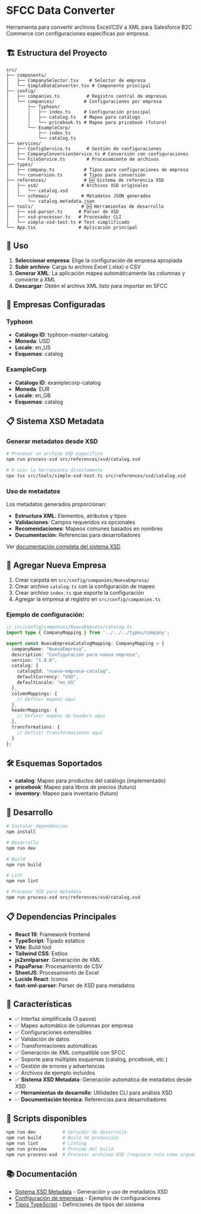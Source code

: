 # SFCC Data Converter

Herramienta para convertir archivos Excel/CSV a XML para Salesforce B2C Commerce con configuraciones específicas por empresa.

## 🏗️ Estructura del Proyecto

```
src/
├── components/
│   ├── CompanySelector.tsx    # Selector de empresa
│   └── SimpleDataConverter.tsx # Componente principal
├── config/
│   ├── companies.ts          # Registro central de empresas
│   └── companies/           # Configuraciones por empresa
│       ├── Typhoon/
│       │   ├── index.ts     # Configuración principal
│       │   ├── catalog.ts   # Mapeo para catálogo
│       │   └── pricebook.ts # Mapeo para pricebook (futuro)
│       └── ExampleCorp/
│           ├── index.ts
│           └── catalog.ts
├── services/
│   ├── ConfigService.ts      # Gestión de configuraciones
│   ├── CompanyConversionService.ts # Conversión con configuraciones
│   └── FileService.ts        # Procesamiento de archivos
├── types/
│   ├── company.ts           # Tipos para configuraciones de empresa
│   └── conversion.ts        # Tipos para conversión
├── references/              # 🆕 Sistema de referencia XSD
│   ├── xsd/                # Archivos XSD originales
│   │   └── catalog.xsd
│   └── schemas/            # Metadatos JSON generados
│       └── catalog.metadata.json
├── tools/                  # 🆕 Herramientas de desarrollo
│   ├── xsd-parser.ts      # Parser de XSD
│   ├── xsd-processor.ts   # Procesador CLI
│   └── simple-xsd-test.ts # Test simplificado
└── App.tsx                # Aplicación principal
```

## 🚀 Uso

1. **Seleccionar empresa**: Elige la configuración de empresa apropiada
2. **Subir archivo**: Carga tu archivo Excel (.xlsx) o CSV
3. **Generar XML**: La aplicación mapea automáticamente las columnas y convierte a XML
4. **Descargar**: Obtén el archivo XML listo para importar en SFCC

## 🏢 Empresas Configuradas

### Typhoon
- **Catálogo ID**: typhoon-master-catalog
- **Moneda**: USD
- **Locale**: en_US
- **Esquemas**: catalog

### ExampleCorp
- **Catálogo ID**: examplecorp-catalog
- **Moneda**: EUR
- **Locale**: en_GB
- **Esquemas**: catalog

## 📋 Sistema XSD Metadata

### Generar metadatos desde XSD

```bash
# Procesar un archivo XSD específico
npm run process-xsd src/references/xsd/catalog.xsd

# O usar la herramienta directamente
npx tsx src/tools/simple-xsd-test.ts src/references/xsd/catalog.xsd
```

### Uso de metadatos

Los metadatos generados proporcionan:
- **Estructura XML**: Elementos, atributos y tipos
- **Validaciones**: Campos requeridos vs opcionales
- **Recomendaciones**: Mapeos comunes basados en nombres
- **Documentación**: Referencias para desarrolladores

Ver [documentación completa del sistema XSD](./docs/XSD_METADATA_SYSTEM.md)

## 📝 Agregar Nueva Empresa

1. Crear carpeta en `src/config/companies/NuevaEmpresa/`
2. Crear archivo `catalog.ts` con la configuración de mapeo
3. Crear archivo `index.ts` que exporte la configuración
4. Agregar la empresa al registro en `src/config/companies.ts`

### Ejemplo de configuración:

```typescript
// src/config/companies/NuevaEmpresa/catalog.ts
import type { CompanyMapping } from '../../../types/company';

export const NuevaEmpresaCatalogMapping: CompanyMapping = {
  companyName: "NuevaEmpresa",
  description: "Configuración para nueva empresa",
  version: "1.0.0",
  catalog: {
    catalogId: "nueva-empresa-catalog",
    defaultCurrency: "USD",
    defaultLocale: "en_US"
  },
  columnMappings: {
    // Definir mapeos aquí
  },
  headerMappings: {
    // Definir mapeos de headers aquí
  },
  transformations: {
    // Definir transformaciones aquí
  }
};
```

## 🛠️ Esquemas Soportados

- **catalog**: Mapeo para productos del catálogo (implementado)
- **pricebook**: Mapeo para libros de precios (futuro)
- **inventory**: Mapeo para inventario (futuro)

## 🧪 Desarrollo

```bash
# Instalar dependencias
npm install

# Desarrollo
npm run dev

# Build
npm run build

# Lint
npm run lint

# Procesar XSD para metadata
npm run process-xsd src/references/xsd/catalog.xsd
```

## 📋 Dependencias Principales

- **React 19**: Framework frontend
- **TypeScript**: Tipado estático
- **Vite**: Build tool
- **Tailwind CSS**: Estilos
- **js2xmlparser**: Generación de XML
- **PapaParse**: Procesamiento de CSV
- **SheetJS**: Procesamiento de Excel
- **Lucide React**: Iconos
- **fast-xml-parser**: Parser de XSD para metadatos

## 🎯 Características

- ✅ Interfaz simplificada (3 pasos)
- ✅ Mapeo automático de columnas por empresa
- ✅ Configuraciones extensibles
- ✅ Validación de datos
- ✅ Transformaciones automáticas
- ✅ Generación de XML compatible con SFCC
- ✅ Soporte para múltiples esquemas (catalog, pricebook, etc.)
- ✅ Gestión de errores y advertencias
- ✅ Archivos de ejemplo incluidos
- ✅ **Sistema XSD Metadata**: Generación automática de metadatos desde XSD
- ✅ **Herramientas de desarrollo**: Utilidades CLI para análisis XSD
- ✅ **Documentación técnica**: Referencias para desarrolladores

## 🔧 Scripts disponibles

```bash
npm run dev          # Servidor de desarrollo
npm run build        # Build de producción
npm run lint         # Linting
npm run preview      # Preview del build
npm run process-xsd  # Procesar archivos XSD (requiere ruta como argumento)
```

## 📚 Documentación

- [Sistema XSD Metadata](./docs/XSD_METADATA_SYSTEM.md) - Generación y uso de metadatos XSD
- [Configuración de empresas](./src/config/companies/) - Ejemplos de configuraciones
- [Tipos TypeScript](./src/types/) - Definiciones de tipos del sistema
